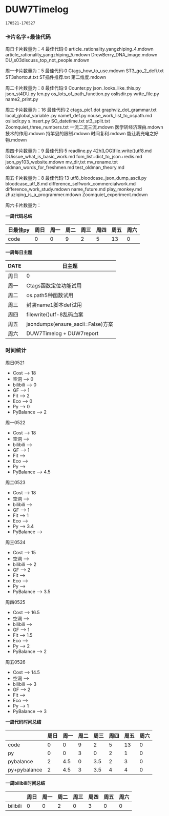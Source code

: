 # DUW7Timelog
`170521-170527`

### 卡片名字+最佳代码

周日卡片数量为：4
最佳代码:0
article_rationality_yangzhiping_4.mdown
article_rationality_yangzhiping_5.mdown
DrewBerry_DNA_image.mdown
DU_s03discuss_top_not_people.mdown

周一卡片数量为：5
最佳代码:0
Ctags_how_to_use.mdown
ST3_go_2_defi.txt
ST3shortcut.txt
ST插件推荐.txt
第二维度.mdown


周二卡片数量为：8
最佳代码:9
Counter.py
json_looks_like_this.py
json_st4DU.py
len.py
os_lots_of_path_function.py
oslisdir.py
write_file.py
name2_print.py

周三卡片数量为：16
最佳代码:2
ctags_pic1.dot
graphviz_dot_grammar.txt
local_global_variable .py
name1_def.py
nouse_work_list_to_ospath.md
oslisdir.py
s.insert.py
SO_datetime.txt
st3_split.txt
Zoomquiet_three_numbers.txt
一流二流三流.mdown
医学转经济理由.mdown
技术的作用.mdown
持竿叟的限制.mdown
时间复利.mdown
能让我充电之好物.mdown


周四卡片数量为：9
最佳代码:5
readline.py
42h[LOG]file.write()utf8.md
DUissue_what_is_basic_work.md
fom_list+dict_to_json+redis.md
json_py103_website.mdown
mv_dir,txt
mv_rename.txt
oldman_words_for_freshmen.md
test_oldman_theory.md


周五卡片数量为：8
最佳代码:13
utf8_bloodcase_json_dump_ascii.py
bloodcase_utf_8.md
difference_selfwork_commercialwork.md
difference_work_study.mdown
name_future.md
play_monkey.md
zhuziqing_is_a_programmer.mdown
Zoomquiet_experiment.mdown


周六卡片数量为：


**一周代码总结**

| 日最佳py | 周日 | 周一 | 周二 | 周三 | 周四 | 周五 | 周六 |
| --- | --- | --- | --- | --- | --- | --- | --- |
| code | 0 | 0 | 9 | 2 | 5 | 13 | 0 |

**一周每日主题**

| DATE | 日主题 |
| --- | --- |
| 周日 | 0 |
| 周一 | Ctags函数定位功能试用 |
| 周二 | os.path5种函数试用 |
| 周三 | 封装name1脚本def试用 |
| 周四 | filewrite()utf-8乱码血案 |
| 周五 | jsondumps(ensure_ascii=False)方案 |
| 周六 | DUW7Timelog + DUW7report |

### 时间统计

周日0521
- Cost --> 18
- 空洞 --> 0
- bilibili --> 0
- GF --> 1
- Fit --> 2
- Eco --> 0
- Py --> 0
- PyBalance --> 2

周一0522
- Cost --> 18
- 空洞 --> 
- bilibili --> 
- GF --> 1 
- Fit --> 
- Eco --> 
- Py --> 
- PyBalance --> 4.5 

周二0523
- Cost --> 18
- 空洞 --> 
- bilibili --> 
- GF --> 1
- Fit --> 1
- Eco --> 
- Py --> 3.4
- PyBalance --> 

周三0524
- Cost --> 15
- 空洞 --> 
- bilibili --> 2 
- GF --> 2
- Fit --> 
- Eco --> 
- Py --> 
- PyBalance --> 3.5

周四0525
- Cost --> 16.5
- 空洞 --> 
- bilibili --> 
- GF --> 1
- Fit --> 1.5 
- Eco --> 
- Py --> 2
- PyBalance --> 2  

周五0526
- Cost --> 14.5
- 空洞 --> 
- bilibili --> 3
- GF --> 2
- Fit --> 
- Eco --> 
- Py --> 1
- PyBalance --> 3 

**一周代码时间总结**

|  | 周日 | 周一 | 周二 | 周三 | 周四 | 周五 | 周六 |
| --- | --- | --- | --- | --- | --- | --- | --- |
| code | 0 | 0 | 9 | 2 | 5 | 13 | 0 |
| py | 0 | 0 | 3 | 0 | 2 | 1 | 0 |
| pybalance | 2 | 4.5 | 0 | 3.5 | 2 | 3 | 0 |
| py+pybalance | 2 | 4.5 | 3 | 3.5 | 4 | 4 | 0 |

**一周bilibili时间总结**

|  | 周日 | 周一 | 周二 | 周三 | 周四 | 周五 | 周六 |
| --- | --- | --- | --- | --- | --- | --- | --- |
| bilibili | 0 | 0 | 2 | 0 | 3 | 0 | 0 |
